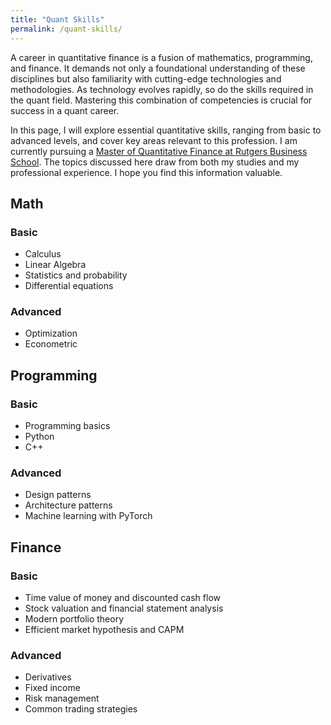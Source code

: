 ```yaml
---
title: "Quant Skills"
permalink: /quant-skills/
---
```


A career in quantitative finance is a fusion of mathematics, programming, and finance. 
It demands not only a foundational understanding of these disciplines 
but also familiarity with cutting-edge technologies and methodologies. 
As technology evolves rapidly, so do the skills required in the quant field. 
Mastering this combination of competencies is crucial for success in a quant career.

In this page, I will explore essential quantitative skills, 
ranging from basic to advanced levels, and cover key areas relevant to this profession. 
I am currently pursuing a [Master of Quantitative Finance at Rutgers Business School](https://www.business.rutgers.edu/masters-quantitative-finance). 
The topics discussed here draw from both my studies and my professional experience. I hope you find this information valuable.


## Math

### Basic

- Calculus
- Linear Algebra
- Statistics and probability
- Differential equations

### Advanced

- Optimization
- Econometric

## Programming

### Basic

- Programming basics
- Python
- C++

### Advanced

- Design patterns
- Architecture patterns
- Machine learning with PyTorch

## Finance

### Basic

- Time value of money and discounted cash flow
- Stock valuation and financial statement analysis
- Modern portfolio theory
- Efficient market hypothesis and CAPM

### Advanced

- Derivatives
- Fixed income
- Risk management
- Common trading strategies


